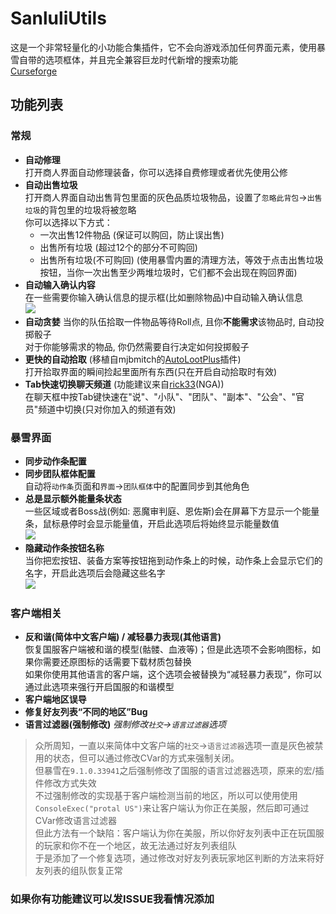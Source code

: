 # SanluliUtils

这是一个非常轻量化的小功能合集插件，它不会向游戏添加任何界面元素，使用暴雪自带的选项框体，并且完全兼容巨龙时代新增的搜索功能  
[Curseforge](https://www.curseforge.com/wow/addons/sanluliutils)

## 功能列表

### 常规

- **自动修理**  
打开商人界面自动修理装备，你可以选择自费修理或者优先使用公修
- **自动出售垃圾**  
打开商人界面自动出售背包里面的灰色品质垃圾物品，设置了`忽略此背包`->`出售垃圾`的背包里的垃圾将被忽略  
你可以选择以下方式：  
    - 一次出售12件物品 (保证可以购回，防止误出售)  
    - 出售所有垃圾 (超过12个的部分不可购回)  
    - 出售所有垃圾(不可购回) (使用暴雪内置的清理方法，等效于点击出售垃圾按钮，当你一次出售至少两堆垃圾时，它们都不会出现在购回界面)  
- **自动输入确认内容**  
在一些需要你输入确认信息的提示框(比如删除物品)中自动输入确认信息  
![](https://img.nga.178.com/attachments/mon_202408/22/5kQ2u-456lK10T1kSe9-5g.jpg)
- **自动贪婪**
当你的队伍拾取一件物品等待Roll点, 且你**不能需求**该物品时, 自动投掷骰子  
对于你能够需求的物品, 你仍然需要自行决定如何投掷骰子  
- **更快的自动拾取** (移植自mjbmitch的[AutoLootPlus](https://www.curseforge.com/wow/addons/auto-loot-plus)插件)  
打开拾取界面的瞬间捡起里面所有东西(只在开启自动拾取时有效)
- **Tab快速切换聊天频道** (功能建议来自[rick33](https://nga.178.com/nuke.php?func=ucp&uid=39795)(NGA))  
在聊天框中按Tab键快速在"说"、"小队"、"团队"、"副本"、"公会"、"官员"频道中切换(只对你加入的频道有效)
### 暴雪界面  
- **同步动作条配置**  
- **同步团队框体配置**  
自动将`动作条`页面和`界面`->`团队框体`中的配置同步到其他角色
- **总是显示额外能量条状态**  
一些区域或者Boss战(例如: 恶魔审判庭、恩佐斯)会在屏幕下方显示一个能量条，鼠标悬停时会显示能量值，开启此选项后将始终显示能量数值  
![](https://img.nga.178.com/attachments/mon_202408/22/5kQ2u-l2xxKaToS8e-27.jpg)
- **隐藏动作条按钮名称**  
当你把宏按钮、装备方案等按钮拖到动作条上的时候，动作条上会显示它们的名字，开启此选项后会隐藏这些名字  
![](https://img.nga.178.com/attachments/mon_202408/22/5kQ2u-jxarK6T8S2y-1l.jpg)

### 客户端相关
- **反和谐(简体中文客户端) / 减轻暴力表现(其他语言)**  
恢复国服客户端被和谐的模型(骷髅、血液等)；但是此选项不会影响图标，如果你需要还原图标的话需要下载材质包替换  
如果你使用其他语言的客户端，这个选项会被替换为“减轻暴力表现”，你可以通过此选项来强行开启国服的和谐模型  
- **客户端地区误导**  
- **修复好友列表“不同的地区”Bug**  
- **语言过滤器(强制修改)**  *强制修改`社交`->`语言过滤器`选项*  
> 众所周知，一直以来简体中文客户端的`社交`->`语言过滤器`选项一直是灰色被禁用的状态，但可以通过修改CVar的方式来强制关闭。  
> 但暴雪在`9.1.0.33941`之后强制修改了国服的语言过滤器选项，原来的宏/插件修改方式失效  
> 不过强制修改的实现基于客户端检测当前的地区，所以可以使用使用`ConsoleExec("protal US")`来让客户端认为你正在美服，然后即可通过CVar修改语言过滤器  
> 但此方法有一个缺陷：客户端认为你在美服，所以你好友列表中正在玩国服的玩家和你不在一个地区，故无法通过好友列表组队  
> 于是添加了一个修复选项，通过修改对好友列表玩家地区判断的方法来将好友列表的组队恢复正常  

### 如果你有功能建议可以发ISSUE我看情况添加
